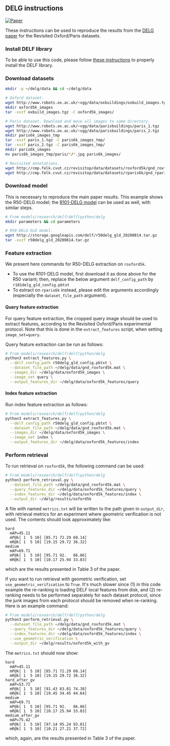 ## DELG instructions

[![Paper](http://img.shields.io/badge/paper-arXiv.2001.05027-B3181B.svg)](https://arxiv.org/abs/2001.05027)

These instructions can be used to reproduce the results from the
[DELG paper](https://arxiv.org/abs/2001.05027) for the Revisited Oxford/Paris
datasets.

### Install DELF library

To be able to use this code, please follow
[these instructions](../../../INSTALL_INSTRUCTIONS.md) to properly install the
DELF library.

### Download datasets

```bash
mkdir -p ~/delg/data && cd ~/delg/data

# Oxford dataset.
wget http://www.robots.ox.ac.uk/~vgg/data/oxbuildings/oxbuild_images.tgz
mkdir oxford5k_images
tar -xvzf oxbuild_images.tgz -C oxford5k_images/

# Paris dataset. Download and move all images to same directory.
wget http://www.robots.ox.ac.uk/~vgg/data/parisbuildings/paris_1.tgz
wget http://www.robots.ox.ac.uk/~vgg/data/parisbuildings/paris_2.tgz
mkdir paris6k_images_tmp
tar -xvzf paris_1.tgz -C paris6k_images_tmp/
tar -xvzf paris_2.tgz -C paris6k_images_tmp/
mkdir paris6k_images
mv paris6k_images_tmp/paris/*/*.jpg paris6k_images/

# Revisited annotations.
wget http://cmp.felk.cvut.cz/revisitop/data/datasets/roxford5k/gnd_roxford5k.mat
wget http://cmp.felk.cvut.cz/revisitop/data/datasets/rparis6k/gnd_rparis6k.mat
```

### Download model

This is necessary to reproduce the main paper results. This example shows the
R50-DELG model; the
[R101-DELG model](http://storage.googleapis.com/delf/r101delg_gld_20200814.tar.gz)
can be used as well, with similar steps.

```bash
# From models/research/delf/delf/python/delg
mkdir parameters && cd parameters

# R50-DELG-GLD model.
wget http://storage.googleapis.com/delf/r50delg_gld_20200814.tar.gz
tar -xvzf r50delg_gld_20200814.tar.gz
```

### Feature extraction

We present here commands for R50-DELG extraction on `roxford5k`.

-   To use the R101-DELG model, first download it as done above for the R50
    variant; then, replace the below argument `delf_config_path` by
    `r101delg_gld_config.pbtxt`
-   To extract on `rparis6k` instead, please edit the arguments accordingly
    (especially the `dataset_file_path` argument).

#### Query feature extraction

For query feature extraction, the cropped query image should be used to extract
features, according to the Revisited Oxford/Paris experimental protocol. Note
that this is done in the `extract_features` script, when setting
`image_set=query`.

Query feature extraction can be run as follows:

```bash
# From models/research/delf/delf/python/delg
python3 extract_features.py \
  --delf_config_path r50delg_gld_config.pbtxt \
  --dataset_file_path ~/delg/data/gnd_roxford5k.mat \
  --images_dir ~/delg/data/oxford5k_images \
  --image_set query \
  --output_features_dir ~/delg/data/oxford5k_features/query
```

#### Index feature extraction

Run index feature extraction as follows:

```bash
# From models/research/delf/delf/python/delg
python3 extract_features.py \
  --delf_config_path r50delg_gld_config.pbtxt \
  --dataset_file_path ~/delg/data/gnd_roxford5k.mat \
  --images_dir ~/delg/data/oxford5k_images \
  --image_set index \
  --output_features_dir ~/delg/data/oxford5k_features/index
```

### Perform retrieval

To run retrieval on `roxford5k`, the following command can be used:

```bash
# From models/research/delf/delf/python/delg
python3 perform_retrieval.py \
  --dataset_file_path ~/delg/data/gnd_roxford5k.mat \
  --query_features_dir ~/delg/data/oxford5k_features/query \
  --index_features_dir ~/delg/data/oxford5k_features/index \
  --output_dir ~/delg/results/oxford5k
```

A file with named `metrics.txt` will be written to the path given in
`output_dir`, with retrieval metrics for an experiment where geometric
verification is not used. The contents should look approximately like:

```
hard
  mAP=45.11
  mP@k[ 1  5 10] [85.71 72.29 60.14]
  mR@k[ 1  5 10] [19.15 29.72 36.32]
medium
  mAP=69.71
  mP@k[ 1  5 10] [95.71 92.   86.86]
  mR@k[ 1  5 10] [10.17 25.94 33.83]
```

which are the results presented in Table 3 of the paper.

If you want to run retrieval with geometric verification, set
`use_geometric_verification` to `True`. It's much slower since (1) in this code
example the re-ranking is loading DELF local features from disk, and (2)
re-ranking needs to be performed separately for each dataset protocol, since the
junk images from each protocol should be removed when re-ranking. Here is an
example command:

```bash
# From models/research/delf/delf/python/delg
python3 perform_retrieval.py \
  --dataset_file_path ~/delg/data/gnd_roxford5k.mat \
  --query_features_dir ~/delg/data/oxford5k_features/query \
  --index_features_dir ~/delg/data/oxford5k_features/index \
  --use_geometric_verification \
  --output_dir ~/delg/results/oxford5k_with_gv
```

The `metrics.txt` should now show:

```
hard
  mAP=45.11
  mP@k[ 1  5 10] [85.71 72.29 60.14]
  mR@k[ 1  5 10] [19.15 29.72 36.32]
hard_after_gv
  mAP=53.72
  mP@k[ 1  5 10] [91.43 83.81 74.38]
  mR@k[ 1  5 10] [19.45 34.45 44.64]
medium
  mAP=69.71
  mP@k[ 1  5 10] [95.71 92.   86.86]
  mR@k[ 1  5 10] [10.17 25.94 33.83]
medium_after_gv
  mAP=75.42
  mP@k[ 1  5 10] [97.14 95.24 93.81]
  mR@k[ 1  5 10] [10.21 27.21 37.72]
```

which, again, are the results presented in Table 3 of the paper.
